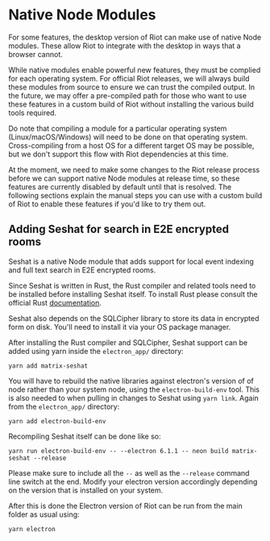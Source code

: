 # Native Node Modules

For some features, the desktop version of Riot can make use of native Node
modules. These allow Riot to integrate with the desktop in ways that a browser
cannot.

While native modules enable powerful new features, they must be complied for
each operating system. For official Riot releases, we will always build these
modules from source to ensure we can trust the compiled output. In the future,
we may offer a pre-compiled path for those who want to use these features in a
custom build of Riot without installing the various build tools required.

Do note that compiling a module for a particular operating system
(Linux/macOS/Windows) will need to be done on that operating system.
Cross-compiling from a host OS for a different target OS may be possible, but
we don't support this flow with Riot dependencies at this time.

At the moment, we need to make some changes to the Riot release process before
we can support native Node modules at release time, so these features are
currently disabled by default until that is resolved. The following sections
explain the manual steps you can use with a custom build of Riot to enable
these features if you'd like to try them out.

## Adding Seshat for search in E2E encrypted rooms

Seshat is a native Node module that adds support for local event indexing and
full text search in E2E encrypted rooms.

Since Seshat is written in Rust, the Rust compiler and related tools need to be
installed before installing Seshat itself. To install Rust please consult the
official Rust [documentation](https://www.rust-lang.org/tools/install).

Seshat also depends on the SQLCipher library to store its data in encrypted form
on disk. You'll need to install it via your OS package manager.

After installing the Rust compiler and SQLCipher, Seshat support can be added
using yarn inside the `electron_app/` directory:

    yarn add matrix-seshat

You will have to rebuild the native libraries against electron's version of
of node rather than your system node, using the `electron-build-env` tool.
This is also needed to when pulling in changes to Seshat using `yarn link`.
Again from the `electron_app/` directory:

    yarn add electron-build-env

Recompiling Seshat itself can be done like so:

    yarn run electron-build-env -- --electron 6.1.1 -- neon build matrix-seshat --release

Please make sure to include all the `--` as well as the `--release` command line
switch at the end. Modify your electron version accordingly depending on the
version that is installed on your system.

After this is done the Electron version of Riot can be run from the main folder
as usual using:

    yarn electron

